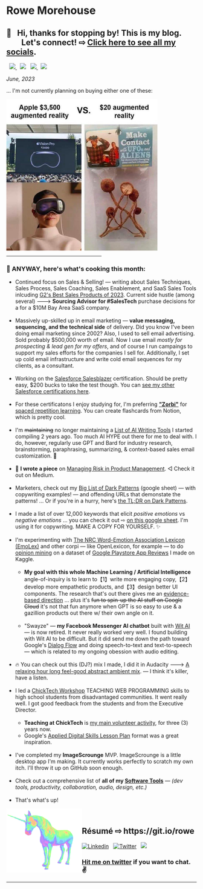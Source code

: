 <meta property="og:image" content="https://raw.githubusercontent.com/rowe-morehouse/rowe-morehouse/master/rowe-morehouse.png">
<meta property="twitter:image" content="https://raw.githubusercontent.com/rowe-morehouse/rowe-morehouse/master/rowe-morehouse.png">

<h1>Rowe Morehouse</h1>
<h2>👋 &nbsp; Hi, thanks for stopping by! This is my blog.<br/>&nbsp; &nbsp; &nbsp; &nbsp; Let's connect! ⇨ <a href="https://sunshine.social/rowemore" target=_blank>Click here to see all my socials</a>.
</h2>
<div align="">
        <p>
           &nbsp; <a href="https://www.twitter.com/rowemore"><img src="https://img.shields.io/badge/twitter-%231DA1F2.svg?&style=for-the-badge&logo=twitter&logoColor=white" height=25>
          </a> &nbsp;
          <a href="https://www.linkedin.com/in/rowe-morehouse"><img src="https://img.shields.io/badge/linkedin-%230077B5.svg?&style=for-the-badge&logo=linkedin&logoColor=white" height=25></a> &nbsp;
          <a href="https://medium.com/@rowemore"><img src="https://img.shields.io/badge/medium-%2312100E.svg?&style=for-the-badge&logo=medium&logoColor=white" height=25>
          </a> &nbsp;
          <a href="https://stackoverflow.com/users/1618304/rowe-morehouse"><img src="https://img.shields.io/badge/Stack%20Overflow-%23F28033.svg?&style=for-the-badge&logo=stackoverflow&logoColor=white" height=25>
          </a>
        </p>
        <p><!--<img src="https://github.com/rowe-morehouse/rowe-morehouse/raw/master/checkbox-changes-colors.gif" height=10 width=10 align=middle>--><em>June, 2023</em></p>
  <p>… I'm not currently planning on buying either one of these:</p>
  <!--Slice, cuttin' choppin' …<br/><br/>-->
          <img src="https://github.com/rowe-morehouse/rowe-morehouse/raw/master/shrooms.jpg" width=400px align=left><br /><br/>
        <!--… More.-->
<BR CLEAR=all>
<hr width="50%">

<h3>🤪 ANYWAY, here's what's cooking this month:</h3>

<ul>
<li>Continued focus on Sales & Selling! — writing about Sales Techniques, Sales Process, Sales Coaching, Sales Enablement, and SaaS Sales Tools inlcuding <a href="https://www.g2.com/best-software-companies/top-sales" target=_blank>G2's Best Sales Products of 2023<a>. Current side hustle (among several) 🡒 <strong>Sourcing Advisor for #SalesTech</strong> purchase decisions for a for a $10M Bay Area SaaS company.  <small><br /><br /></small>
<li>Massively up-skilled up in email marketing — <strong>value messaging, sequencing, and the technical side</strong> of delivery. Did you know I've been doing email marketing since 2002? Also, I used to sell email advertising. Sold probably $500,000 worth of email. Now I use email <em>mostly for prospecting & lead gen for my offers</em>, and of course I run campaings to support my sales efforts for the companies I sell for. Additionally, I set up cold email infrastructure and write cold email sequences for my clients, as a consultant.<small><br /><br /></small>
<li>Working on the <a href="https://www.salesforce.com/blog/salesblazer/">Salesforce Salesblazer</a> certification. Should be pretty easy, $200 bucks to take the test though. You can <a href="https://trailblazer.me/id/rowe-morehouse">see my other Salesforce certifications here</a>.
<small><br /><br /></small>
<li>For these certificatons I enjoy studying for, I'm preferring <strong><a href="https://zorbi.com" target=_blank>"Zorbi"<a></strong> for <a href="https://en.wikipedia.org/wiki/Spaced_repetition">spaced repetition learning</a>. You can create flashcards from Notion, which is pretty cool.<small><br /><br /></small>
<li>I'm <strike>maintaining</strike> no longer maintaining a <a href="https://gist.github.com/rowe-morehouse/b73cd74f5ed0e60633eb233244bd69e6" target="new">List of AI Writing Tools</a> I started compiling 2 years ago. Too much AI HYPE out there for me to deal with. I do, however, regularly use GPT and Bard for industry research, brainstorming, paraphrasing, summarizing, & context-based sales email customization. 🤖<small><br /><br /></small>
<li>🔧 ⁣<strong>I wrote a piece</strong> on <a href="https://rowemore.medium.com/taming-uncertainty-and-risk-in-product-management-5cac9eb85dec">Managing Risk in Product Management</a>. ◁ Check it out on Medium.
<small><br /><br /></small>
<li>Marketers, check out my <a href="https://docs.google.com/spreadsheets/d/e/2PACX-1vQzv-S8MkS8L51NciTmGI-PrbPqAFr1GrW1Db5AQsqgQ0uDEAO6c-otIiP2u5t8SM7kG5vF5zeDLpPk/pubhtml">Big List of Dark Patterns</a> (google sheet) — with copywriting examples! — and offending URLs that demonstate the patterns! … Or if you're in a hurry, here's <a href="https://www.deceptive.design/types">the TL;DR on Dark Patterns</a>.
<small><br /><br /></small><li>I made a list of over 12,000 keywords that elicit <em>positive emotions</em> vs <em>negative emotions</em> … you can check it out ⇨ <a href="https://docs.google.com/spreadsheets/d/1DjsQzSqYtgoyqW9UmptcrnmqLx73mbch7M0zmV5VuuQ/edit?usp=sharing">on this google sheet</a>. I'm using it for copywriting. MAKE A COPY FOR YOURSELF. ✨
<small><br /><br /></small><li>I'm experimenting with <a href="https://saifmohammad.com/WebPages/NRC-Emotion-Lexicon.htm">The NRC Word-Emotion Association Lexicon (EmoLex)</a> and other corpi — like OpenLexicon, for example — to do <a href="https://monkeylearn.com/blog/opinion-mining/">opinion mining</a> on a dataset of <a href="https://www.kaggle.com/rowemorehouse/googleplaystoreuserreviews">Google Playstore App Reviews</a> I made on Kaggle.
<small><br /><br /></small>
<ul type="circle">
<li><strong>My goal with this whole Machine Learning / Artificial Intelligence</strong> angle-of-inquiry is to learn to【1】write more engaging copy,【2】develop more empathetic products, and【3】design better UI components. The research that's out there gives me an <a href="https://web.stanford.edu/~jurafsky/slp3/slides/21_SentLex.pdf">evidence-based direction</a> … plus it's <strike>fun to spin-up the AI stuff on Google Cloud</strike> it's not that fun anymore when GPT is so easy to use & a gazillion products out there w/ their own angle on it.
<small><br /><br /></small>
<li>"Swayze" — <strong>my Facebook Messenger AI chatbot</strong> built with <a href="https://wit.ai">Wit AI</a> — is now retired. It never really worked very well. I found building with Wit AI to be difficult. But it did send me down the path toward Google's <a href="https://cloud.google.com/dialogflow/docs">Dialog Flow</a> and doing speech-to-text and text-to-speech — which is related to my ongoing obession with audio editing.
<small><br /><br /></small></ul>
<li>🔥 You can check out this (DJ?) mix I made, I did it in Audacity 🡒 <a href="https://www.mixcloud.com/Rowe-Morehouse/music-for-programming-vol-6/">A relaxing hour long feel-good abstract ambient mix</a>. — I think it's killer, have a listen.
<small><br /><br /></small><li>I led a <a href="https://chicktech.org">ChickTech Workshop</a> TEACHING WEB PROGRAMMING skills to high school students from disadvantaged communities. It went really well. I got good feedback from the students and from the Executive Director.
<small><br /><br /></small><ul type="circle">
<li><strong>Teaching at ChickTech</strong> is <ins>my main volunteer activity</ins>, for three (3) years now.
<li>Google's <a href="https://docs.google.com/document/d/1E3KZf4OwRZadim0ORDPJ3QSAsPs-ZB8CA4XBdtprbck/edit">Applied Digital Skills Lesson Plan</a> format was a great inspiration.
<small><br /><br /></small>
</ul>
<li>I've completed my <strong>ImageScrounge</strong> MVP. ImageScrounge is a little desktop app I'm making. It currently works perfectly to scratch my own itch. I'll throw it up on GitHub soon enough.
<small><br /><br /></small><li>
Check out a comprehensive list of <strong>all of my <a href="https://rowe-morehouse.github.io/resume/uses/" alt="Rowe Morehouse · Software Tools">Software Tools</a></strong><i> — (dev tools, productivity, collaboration, audio, design, etc.)</i><small><br /><br /></small></li>
        
<li>That's what's up!</li>
</ul>

         
</td>
<td style="padding: 0; margin: 0">
  <div align="left">
    <img src="https://github.com/rowe-morehouse/rowe-morehouse/raw/master/main.gif" width=200px align=left><br />
   <h2> Résumé ⇨ https://git.io/rowe</h2>
  </div>
</div>

<!-- Your badges -->
[![Linkedin](https://img.shields.io/badge/Rowe%20Morehouse-blue?style=flat&logo=Linkedin&logoColor=white)](https://www.linkedin.com/in/rowe-morehouse/) &nbsp; [![Twitter](https://img.shields.io/badge/@rowemore-1da1f2?style=flat&logo=Twitter&logoColor=white)](https://www.twitter.com/rowemore) &nbsp; ![](https://komarev.com/ghpvc/?username=rowe-morehouse&style=flat&color=ff69bb)

### <a href="https://twitter.com/rowemore">Hit me on twitter</a> if you want to chat. ✌️

<hr />




